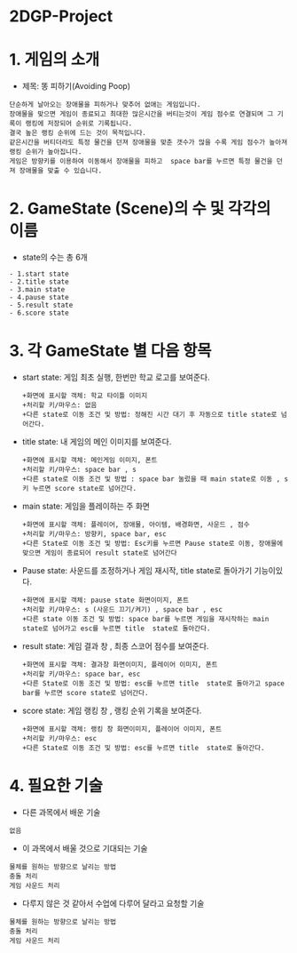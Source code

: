 # 2DGP-Project

# 1. 게임의 소개
+ 제목: 똥 피하기(Avoiding Poop)
```
단순하게 날아오는 장애물을 피하거나 맞추어 없애는 게임입니다.
장애물을 맞으면 게임이 종료되고 최대한 많은시간을 버티는것이 게임 점수로 연결되며 그 기록이 랭킹에 저장되어 순위로 기록됩니다.
결국 높은 랭킹 순위에 드는 것이 목적입니다.
같은시간을 버티더라도 특정 물건을 던져 장애물을 맞춘 갯수가 많을 수록 게임 점수가 높아져 랭킹 순위가 높아집니다.
게임은 방향키를 이용하여 이동해서 장애물을 피하고  space bar를 누르면 특정 물건을 던져 장애물을 맞출 수 있습니다.
```

# 2. GameState (Scene)의 수 및 각각의 이름
+ state의 수는 총 6개
```
- 1.start state 
- 2.title state 
- 3.main state 
- 4.pause state 
- 5.result state 
- 6.score state
```

# 3. 각 GameState 별 다음 항목
+ start state: 게임 최초 실행, 한번만 학교 로고를 보여준다.
  ```
  +화면에 표시할 객체: 학교 타이틀 이미지
  +처리할 키/마우스: 없음
  +다른 state로 이동 조건 및 방법: 정해진 시간 대기 후 자동으로 title state로 넘어간다.
  ```
+ title state: 내 게임의 메인 이미지를 보여준다.
  ```
  +화면에 표시할 객체: 메인게임 이미지, 폰트
  +처리할 키/마우스: space bar , s
  +다른 state로 이동 조건 및 방법 : space bar 눌렀을 때 main state로 이동 , s키 누르면 score state로 넘어간다.
  ```
+ main state: 게임을 플레이하는 주 화면
  ```
  +화면에 표시할 객체: 플레이어, 장애물, 아이템, 배경화면, 사운드 , 점수
  +처리할 키/마우스: 방향키, space bar, esc
  +다른 State로 이동 조건 및 방법: Esc키를 누르면 Pause state로 이동, 장애물에 맞으면 게임이 종료되어 result state로 넘어간다
  ```
+ Pause state: 사운드를 조정하거나 게임 재시작, title state로 돌아가기 기능이있다.
  ```
  +화면에 표시할 객체: pause state 화면이미지, 폰트
  +처리할 키/마우스: s (사운드 끄기/켜기) , space bar , esc
  +다른 state 이동 조건 및 방법: space bar를 누르면 게임을 재시작하는 main state로 넘어가고 esc를 누르면 title  state로 돌아간다.
  ```
+ result state: 게임 결과 창 , 최종 스코어 점수를 보여준다.
  ```
  +화면에 표시할 객체: 결과창 화면이미지, 플레이어 이미지, 폰트
  +처리할 키/마우스: space bar, esc
  +다른 State로 이동 조건 및 방법: esc를 누르면 title  state로 돌아가고 space bar를 누르면 score state로 넘어간다.
  ```
+ score state: 게임 랭킹 창 , 랭킹 순위 기록을 보여준다.
  ```
  +화면에 표시할 객체: 랭킹 창 화면이미지, 플레이어 이미지, 폰트
  +처리할 키/마우스: esc
  +다른 State로 이동 조건 및 방법: esc를 누르면 title  state로 돌아간다.
  ```
  
# 4. 필요한 기술
- 다른 과목에서 배운 기술
```
없음
```
- 이 과목에서 배울 것으로 기대되는 기술
```
물체를 원하는 방향으로 날리는 방법
충돌 처리
게임 사운드 처리 
```
- 다루지 않은 것 같아서 수업에 다루어 달라고 요청할 기술
```
물체를 원하는 방향으로 날리는 방법
충돌 처리
게임 사운드 처리 
```


















